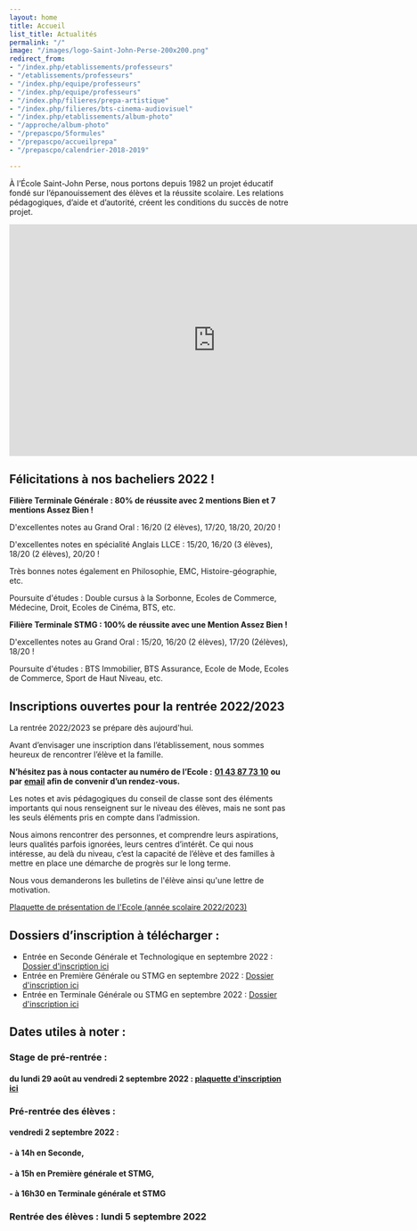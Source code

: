 ```yaml
---
layout: home
title: Accueil
list_title: Actualités
permalink: "/"
image: "/images/logo-Saint-John-Perse-200x200.png"
redirect_from:
- "/index.php/etablissements/professeurs"
- "/etablissements/professeurs"
- "/index.php/equipe/professeurs"
- "/index.php/equipe/professeurs"
- "/index.php/filieres/prepa-artistique"
- "/index.php/filieres/bts-cinema-audiovisuel"
- "/index.php/etablissements/album-photo"
- "/approche/album-photo"
- "/prepascpo/5formules"
- "/prepascpo/accueilprepa"
- "/prepascpo/calendrier-2018-2019"

---
```

À l’École Saint-John Perse, nous portons depuis 1982 un projet éducatif fondé sur l’épanouissement des élèves et la réussite scolaire. Les relations pédagogiques, d’aide et d’autorité, créent les conditions du succès de notre projet.

<iframe width="740" height="416" src="https://www.youtube-nocookie.com/embed/cYOVMORfAis?controls=0" frameborder="0" allow="accelerometer; autoplay; encrypted-media; gyroscope; picture-in-picture" allowfullscreen></iframe>

## Félicitations à nos bacheliers 2022 !

**Filière Terminale Générale : 80% de réussite avec 2 mentions Bien et 7 mentions Assez Bien !**

D'excellentes notes au Grand Oral : 16/20 (2 élèves), 17/20, 18/20, 20/20 !

D'excellentes notes en spécialité Anglais LLCE : 15/20, 16/20 (3 élèves), 18/20 (2 élèves), 20/20 !

Très bonnes notes également en Philosophie, EMC, Histoire-géographie, etc.

Poursuite d'études : Double cursus à la Sorbonne, Ecoles de Commerce, Médecine, Droit, Ecoles de Cinéma, BTS, etc.

**Filière Terminale STMG : 100% de réussite avec une Mention Assez Bien !**

D'excellentes notes au Grand Oral : 15/20, 16/20 (2 élèves), 17/20 (2élèves), 18/20 !

Poursuite d'études : BTS Immobilier, BTS Assurance, Ecole de Mode, Ecoles de Commerce, Sport de Haut Niveau, etc.

## Inscriptions ouvertes pour la rentrée 2022/2023

La rentrée 2022/2023 se prépare dès aujourd'hui.

Avant d’envisager une inscription dans l’établissement, nous sommes heureux de rencontrer l’élève et la famille.

**N’hésitez pas à nous contacter au numéro de l’Ecole :** [**01 43 87 73 10**](tel:+33143877310) **ou par** [**email**](mailto:sjp018@gmail.com) **afin de convenir d’un rendez-vous.**

Les notes et avis pédagogiques du conseil de classe sont des éléments importants qui nous renseignent sur le niveau des élèves, mais ne sont pas les seuls éléments pris en compte dans l’admission.

Nous aimons rencontrer des personnes, et comprendre leurs aspirations, leurs qualités parfois ignorées, leurs centres d’intérêt. Ce qui nous intéresse, au delà du niveau, c’est la capacité de l’élève et des familles à mettre en place une démarche de progrès sur le long terme.

Nous vous demanderons les bulletins de l'élève ainsi qu'une lettre de motivation.

[Plaquette de présentation de l'Ecole (année scolaire 2022/2023)](/uploads/plaquette-2022-2023.pdf "Plaquette 22/23")

## Dossiers d’inscription à télécharger :

* Entrée en Seconde Générale et Technologique en septembre 2022 : [Dossier d'inscription ici](/uploads/dossier-d-inscription_seconde_2022_2023.pdf)
* Entrée en Première Générale ou STMG en septembre 2022 : [Dossier d'inscription ici](/uploads/dossier-d-inscription_premiere_2022_2023.pdf)
* Entrée en Terminale Générale ou STMG en septembre 2022 : [Dossier d'inscription ici](/uploads/dossier-d-inscription_terminale_2022_2023.pdf)

## Dates utiles à noter :

### Stage de pré-rentrée :

#### du lundi 29 août au vendredi 2 septembre 2022 : [plaquette d'inscription ici]()

### Pré-rentrée des élèves :

#### vendredi 2 septembre 2022 :

#### - à 14h en Seconde,

#### - à 15h en Première générale et STMG,

#### - à 16h30 en Terminale générale et STMG

### Rentrée des élèves : lundi 5 septembre 2022